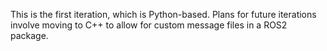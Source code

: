 This is the first iteration, which is Python-based. Plans for future iterations involve moving to C++ to allow for custom message files in a ROS2 package.
